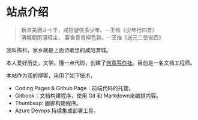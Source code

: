 # 站点介绍

> 新丰美酒斗十千，咸阳游侠多少年。--王维《少年行四首》   
  渭城朝雨浥轻尘， 客舍青青柳色新。--王维《送元二使安西》   
   

我叫陈科，家乡就是上面诗歌里的咸阳渭城。

本人爱好历史，文学。懂一点代码，创建了[创意写作社](https://www.creativewriting.cn/)。目前是一名文档工程师。

本站作为我的博客，采用了如下技术，

- Coding Pages & Github Page：前端代码的托管。
- Gitbook：文档构建程序，使用 Git 和 Markdown来编排内容。
- Thumbsup: 画廊构建程序。
- Azure Devops 持续集成部署工具。
   


